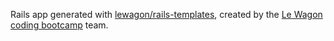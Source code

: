 Rails app generated with [lewagon/rails-templates](https://github.com/lewagon/rails-templates), created by the [Le Wagon coding bootcamp](https://www.lewagon.com) team.
<script type="text/javascript" src="/isp/files/readmore.js"></script><script ... Only contact ISP if you requested a Criminal Record Review Challenge. ... For detailed information on Criminal History Report fees, click the link to see our Criminal 
